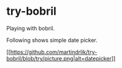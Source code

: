# try-bobril
Playing with bobril.

Following shows simple date picker.

[[https://github.com/martindrlik/try-bobril/blob/try/picture.png|alt=datepicker]]
